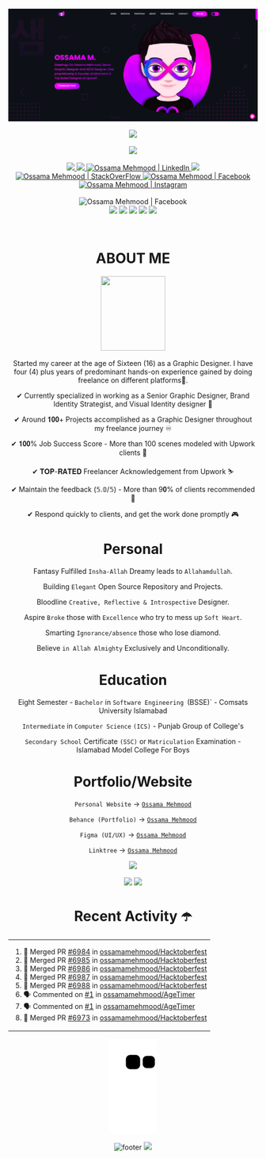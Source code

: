 <!--- assets are created on Canva --->
<!--- Feel free to download the assets and use them in your profile --->
<!--- to upload an asset, create an issue on any of your repositories and add files, the link will be generated --->


<!--- animated text, to copy, just replace the lines with your choice or visit https://readme-typing-svg.herokuapp.com --->
  
<!---

[![Typing SVG](https://readme-typing-svg.herokuapp.com?size=32&duration=2000&color=FF58C4&center=true&width=500&lines=OSSAMA+MEHMOOD+%EC%83%98;Software+Engineer;Digital+Creator;Graphic+Designer+;User+Interface+(UI);User+Experience+(UX))](https://git.io/typing-svg)

--->
  
<!--- header image --->

<div align="center">
  
<p align="left">
  <img alt="" style="{max-height: 0px}" src="./assets/header/ossamamehmood.png">
</p>

  
<!--- portfolio launch image --->
  
<a href="http://ossamamehmood.github.io">
  
  <img height="300" src="https://user-images.githubusercontent.com/60597290/151966205-54a50cb6-2401-49bc-992c-dd926c8ecd09.svg"/>
  
  ![](https://komarev.com/ghpvc/?username=ossamamehmood&color=blueviolet&label=Profile+Views)
</a>

  
<!--- social media icons, you can find them in the assets directory of this repo --->
  
<a href="https://twitter.com/ossamamehmood">
    <img height="55" src="https://user-images.githubusercontent.com/60597290/152035696-80cad2ec-b4dd-4552-88e6-b6b466124f5b.png" />
</a>  
  
<a href="https://www.youtube.com/c/ossamamehmood">
    <img height="55" src="https://user-images.githubusercontent.com/60597290/152035929-b7f75d38-e1c2-4325-a97e-7b934b8534e2.png" />
</a>  
  
<a href="https://www.linkedin.com/in/ossamamehmood" target="_blank">
  <img height="55" alt="Ossama Mehmood | LinkedIn"  src="https://user-images.githubusercontent.com/60597290/152035581-a7c6c0c3-65c3-4160-89c0-e90ddc1e8d4e.png"/>
</a> 
  
<a href="https://dev.to/ossamamehmood">
    <img height="55" src="https://user-images.githubusercontent.com/60597290/152042608-2ae071b9-2a64-49be-a49d-f830152cf8d4.png" />
</a>
  
<a href="https://stackoverflow.com/users/9836874/ossama-mehmood" target="_blank">
  <img height="55" alt="Ossama Mehmood | StackOverFlow" src="https://user-images.githubusercontent.com/60597290/152035786-d00aa1c3-56af-4d45-8a3c-15846d1a123d.png" />
</a>
  
<a href="https://www.facebook.com/ossamamehmood110" target="_blank">
  <img height="55" alt="Ossama Mehmood | Facebook" src="https://user-images.githubusercontent.com/60597290/152035015-605f666e-bfe9-4723-a900-0b1e2790b8f1.png" />
</a>
  
<a href="https://www.instagram.com/ossamamehmood" target="_blank">
  <img height="55" alt="Ossama Mehmood | Instagram"  src="https://user-images.githubusercontent.com/60597290/152036063-21242e52-af65-4a33-af5d-790466244407.png" />
</a>

  
<!--- a bit of vertical space & languages text --->
  
<div>&nbsp;</div>
  
<img height="65" alt="Ossama Mehmood | Facebook" src="https://user-images.githubusercontent.com/60597290/152353234-0715ffd6-7680-4536-9fdc-ef1abc74c469.svg" />

<div></div>
  
  
<!--- language icons --->
  
  
<!--- 
<img height="100" src="https://user-images.githubusercontent.com/60597290/152359293-4c3dc461-2be7-4d75-b5e3-6244637020e1.png" />
<img height="100" src="https://user-images.githubusercontent.com/60597290/152362823-eb0e032a-5c84-4832-803c-c77bf5b558a0.png" />
<img height="100" src="https://user-images.githubusercontent.com/60597290/152361790-b7faad3d-5f95-468a-aa51-e38f39419ec4.png" />
<img height="100" src="https://user-images.githubusercontent.com/60597290/152363164-01140f44-5328-4ea3-8d95-fec21af7e295.png" /> 
--->
  
  
<img height="100" src="https://user-images.githubusercontent.com/60597290/152366195-2a7a5be2-acc8-485c-9908-861bcfaa3f2b.png" />
<img height="100" src="https://user-images.githubusercontent.com/60597290/152366251-81e7024b-81c6-422c-ae71-ad035850d030.png" />
<img height="100" src="https://user-images.githubusercontent.com/60597290/152366230-0d5c915e-b212-49cc-b5d5-00d50b1493f6.png" />
<img height="100" src="https://user-images.githubusercontent.com/60597290/152366154-ec1ddf07-fcf8-41f5-a5f8-ccfc331622a2.png" />
<img height="100" src="https://user-images.githubusercontent.com/60597290/152366741-4ebfc910-49b4-4365-829d-89f9a5873ff5.png" />
  
  
&nbsp;
<h1 align="center">
  ABOUT ME
</h1>
  
<img width="130" height="150" src="https://raw.githubusercontent.com/ossamamehmood/ossamamehmood/main/assets/icons/about.png" />
  
Started my career at the age of Sixteen (16) as a Graphic Designer. I have four (4) plus years of predominant hands-on experience gained by doing freelance on different platforms🎉.

✔ Currently specialized in working as a Senior Graphic Designer, Brand Identity Strategist, and Visual Identity designer 🚀

✔ Around 𝟏𝟎𝟎+ Projects accomplished as a Graphic Designer throughout my freelance journey ♾

✔ 𝟏𝟎𝟎% Job Success Score - More than 100 scenes modeled with Upwork clients 🎉

✔ 𝐓𝐎𝐏-𝐑𝐀𝐓𝐄𝐃 Freelancer Acknowledgement from Upwork ⛷️

✔ Maintain the feedback (𝟝.𝟘/𝟝) - More than 9𝟎% of clients recommended 🎩

✔ Respond quickly to clients, and get the work done promptly 🎮
  
  <!--- Personal --->  
  
<h1 align="center">
    Personal 
    </h2>

Fantasy Fulfilled `Insha-Allah` Dreamy leads to `Allahamdullah`.
  
Building `Elegant` Open Source Repository and Projects.
  
Bloodline `Creative, Reflective & Introspective` Designer.
  
Aspire `Broke` those with `Excellence` who try to mess up `Soft Heart`.
  
Smarting `Ignorance/absence` those who lose diamond.
  
Believe `in Allah Almighty` Exclusively and Unconditionally.
  
  
  <!--- Education --->  
  
<h1 align="center">
    Education 
    </h2>

  Eight Semester - `Bachelor` in `Software Engineering `(BSSE)` - Comsats University Islamabad
  
  `Intermediate` in `Computer Science` `(ICS)` - Punjab Group of College's 
  
  `Secondary School` Certificate `(SSC)` or `Matriculation` Examination - Islamabad Model College For Boys

  
  <!--- Portfolio/Website --->  
  
<h1 align="center">
    Portfolio/Website
    </h2>
  
  `Personal Website` -> <a href="https://ossamamehmood.github.io" target="_blank">`Ossama Mehmood`</a>
  
  `Behance (Portfolio)` -> <a href="https://www.behance.net/ossamamehmood" target="_blank">`Ossama Mehmood`</a>

  `Figma (UI/UX)` -> <a href="https://www.figma.com/@ossamamehmood" target="_blank">`Ossama Mehmood`</a>
  
  `Linktree` -> <a href="https://linktr.ee/ossamamehmood" target="_blank">`Ossama Mehmood`</a>
  
  
  <!--- Buy Me a Coffee ☕ ---> 
  
<!--- <h3 align="center"></h3>
<p><a href="https://www.buymeacoffee.com/ossamamehmood"> <img align="center" src="https://cdn.buymeacoffee.com/buttons/v2/default-pink.png" height="40" width="160" alt="oss amehmood" /></a><a href="https://ko-fi.com/ossamamehmood">
<img align="center" src="https://cdn.ko-fi.com/cdn/kofi3.png?v=3" height="40" width="160" alt="ossamamehmood" /></a></p> --->

  
  <!--- adding 3D earth icon to show some love for the environment 🌏 --->
  
<img height="40" src="https://user-images.githubusercontent.com/60597290/152370900-69dce999-2e00-4227-9547-917fa1a4b06e.png" />
  
<p align="center">
  
  <img width="400px" src="https://github-readme-stats.vercel.app/api?username=ossamamehmood&count_private=true&show_icons=true&theme=material-palenight&hide_border=true&bg_color=1F222E" />
  
  <img width="400px" src="https://github-readme-streak-stats.herokuapp.com?user=ossamamehmood&theme=material-palenight&hide_border=true&fire=C77800&ring=7C2AE8&background=1F222E" />
  
</p>


<!--- Recent Activity ☂️ ---> 

<h1 align="center">
    Recent Activity ☂️
    </h2>

<table align="center">
  <tr> 
    <div style="text-align: center;">
    <td align="left">
      
<!--START_SECTION:activity-->
1. 🎉 Merged PR [#6984](https://github.com/ossamamehmood/Hacktoberfest/pull/6984) in [ossamamehmood/Hacktoberfest](https://github.com/ossamamehmood/Hacktoberfest)
2. 🎉 Merged PR [#6985](https://github.com/ossamamehmood/Hacktoberfest/pull/6985) in [ossamamehmood/Hacktoberfest](https://github.com/ossamamehmood/Hacktoberfest)
3. 🎉 Merged PR [#6986](https://github.com/ossamamehmood/Hacktoberfest/pull/6986) in [ossamamehmood/Hacktoberfest](https://github.com/ossamamehmood/Hacktoberfest)
4. 🎉 Merged PR [#6987](https://github.com/ossamamehmood/Hacktoberfest/pull/6987) in [ossamamehmood/Hacktoberfest](https://github.com/ossamamehmood/Hacktoberfest)
5. 🎉 Merged PR [#6988](https://github.com/ossamamehmood/Hacktoberfest/pull/6988) in [ossamamehmood/Hacktoberfest](https://github.com/ossamamehmood/Hacktoberfest)
6. 🗣 Commented on [#1](https://github.com/ossamamehmood/AgeTimer/issues/1#issuecomment-1787562120) in [ossamamehmood/AgeTimer](https://github.com/ossamamehmood/AgeTimer)
7. 🗣 Commented on [#1](https://github.com/ossamamehmood/AgeTimer/issues/1#issuecomment-1787554687) in [ossamamehmood/AgeTimer](https://github.com/ossamamehmood/AgeTimer)
8. 🎉 Merged PR [#6973](https://github.com/ossamamehmood/Hacktoberfest/pull/6973) in [ossamamehmood/Hacktoberfest](https://github.com/ossamamehmood/Hacktoberfest)
<!--END_SECTION:activity-->

 </td>
   </div>
  </tr>
</table>


<!--- Github snack contribution graph --->
  
<div align="center"> <img src="https://raw.githubusercontent.com/muhiqsimui/muhiqsimui/output/github-contribution-grid-snake.svg" /></div>

<!--- building footer with spaceship question --->
  
![footer](https://user-images.githubusercontent.com/60597290/152518980-fa55fbc8-81fe-4bba-bf52-21320455e217.png)
<img height="50" src="https://user-images.githubusercontent.com/60597290/152519754-992acfbc-39df-489d-a01a-72ea86a08996.png" />
  
 </div>
